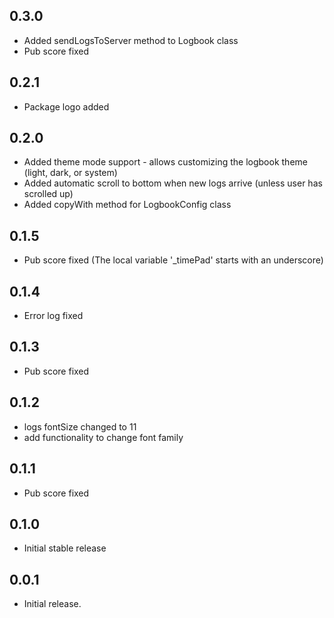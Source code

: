 ## 0.3.0
* Added sendLogsToServer method to Logbook class
* Pub score fixed

## 0.2.1
* Package logo added

## 0.2.0

* Added theme mode support - allows customizing the logbook theme (light, dark, or system)
* Added automatic scroll to bottom when new logs arrive (unless user has scrolled up)
* Added copyWith method for LogbookConfig class

## 0.1.5

* Pub score fixed (The local variable '_timePad' starts with an underscore)

## 0.1.4

* Error log fixed

## 0.1.3

* Pub score fixed

## 0.1.2

* logs fontSize changed to 11
* add functionality to change font family

## 0.1.1

* Pub score fixed

## 0.1.0

* Initial stable release

## 0.0.1

* Initial release.
